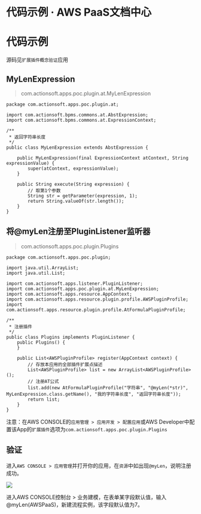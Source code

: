 # 代码示例 · AWS PaaS文档中心

# 代码示例

源码见`扩展插件概念验证`应用

## MyLenExpression

> com.actionsoft.apps.poc.plugin.at.MyLenExpression
    
    
    package com.actionsoft.apps.poc.plugin.at;
    
    import com.actionsoft.bpms.commons.at.AbstExpression;
    import com.actionsoft.bpms.commons.at.ExpressionContext;
    
    /**
     * 返回字符串长度
     */
    public class MyLenExpression extends AbstExpression {
    
        public MyLenExpression(final ExpressionContext atContext, String expressionValue) {
            super(atContext, expressionValue);
        }
    
        public String execute(String expression) {
            // 取第1个参数
            String str = getParameter(expression, 1);
            return String.valueOf(str.length());
        }
    }
    

## 将@myLen注册至PluginListener监听器

> com.actionsoft.apps.poc.plugin.Plugins
    
    
    package com.actionsoft.apps.poc.plugin;
    
    import java.util.ArrayList;
    import java.util.List;
    
    import com.actionsoft.apps.listener.PluginListener;
    import com.actionsoft.apps.poc.plugin.at.MyLenExpression;
    import com.actionsoft.apps.resource.AppContext;
    import com.actionsoft.apps.resource.plugin.profile.AWSPluginProfile;
    import com.actionsoft.apps.resource.plugin.profile.AtFormulaPluginProfile;
    
    /**
     * 注册插件
     */
    public class Plugins implements PluginListener {
        public Plugins() {
        }
    
        public List<AWSPluginProfile> register(AppContext context) {
            // 存放本应用的全部插件扩展点描述
            List<AWSPluginProfile> list = new ArrayList<AWSPluginProfile>();
            // 注册AT公式
            list.add(new AtFormulaPluginProfile("字符串", "@myLen(*str)", MyLenExpression.class.getName(), "我的字符串长度", "返回字符串长度"));
            return list;
        }
    }
    

注意：在AWS CONSOLE的`应用管理 > 应用开发 > 配置应用`或AWS Developer中配置该App的`扩展插件`选项为`com.actionsoft.apps.poc.plugin.Plugins`

## 验证

进入`AWS CONSOLE > 应用管理`并打开你的应用，在`资源`中如出现`@myLen`，说明注册成功。

[![](https://docs.awspaas.com/reference-guide/aws-paas-plugin-development-reference-guide/plugins/at-4.png)](<at-4.png>)

进入AWS CONSOLE控制台 > 业务建模，在表单某字段默认值，输入@myLen(AWSPaaS)，新建流程实例，该字段默认值为7。